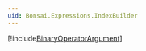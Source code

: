 ```yaml
---
uid: Bonsai.Expressions.IndexBuilder
---
```


[!include[BinaryOperatorArgument](~/articles/expressions-binaryoperator-argument.md)]